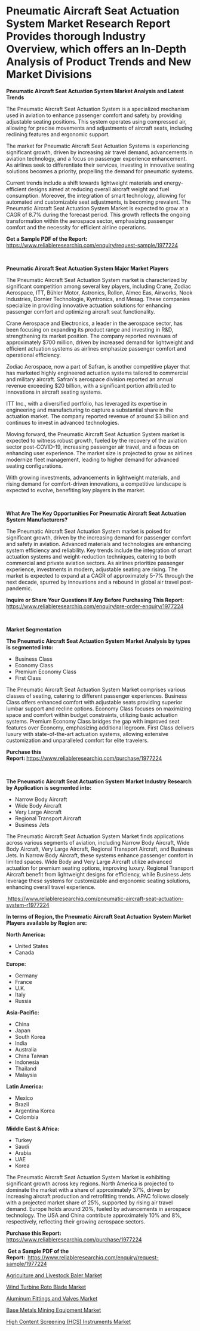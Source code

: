 <p><h1>Pneumatic Aircraft Seat Actuation System Market Research Report Provides thorough Industry Overview, which offers an In-Depth Analysis of Product Trends and New Market Divisions</h1></p><p><strong>Pneumatic Aircraft Seat Actuation System Market Analysis and Latest Trends</strong></p>
<p><p>The Pneumatic Aircraft Seat Actuation System is a specialized mechanism used in aviation to enhance passenger comfort and safety by providing adjustable seating positions. This system operates using compressed air, allowing for precise movements and adjustments of aircraft seats, including reclining features and ergonomic support.</p><p>The market for Pneumatic Aircraft Seat Actuation Systems is experiencing significant growth, driven by increasing air travel demand, advancements in aviation technology, and a focus on passenger experience enhancement. As airlines seek to differentiate their services, investing in innovative seating solutions becomes a priority, propelling the demand for pneumatic systems.</p><p>Current trends include a shift towards lightweight materials and energy-efficient designs aimed at reducing overall aircraft weight and fuel consumption. Moreover, the integration of smart technology, allowing for automated and customizable seat adjustments, is becoming prevalent. The Pneumatic Aircraft Seat Actuation System Market is expected to grow at a CAGR of 8.7% during the forecast period. This growth reflects the ongoing transformation within the aerospace sector, emphasizing passenger comfort and the necessity for efficient airline operations.</p></p>
<p><strong>Get a Sample PDF of the Report:&nbsp;</strong> <a href="https://www.reliableresearchiq.com/enquiry/request-sample/1977224?utm_campaign=1870&utm_medium=2&utm_source=Github&utm_content=ia&utm_term=01032025&utm_id=pneumatic-aircraft-seat-actuation-system">https://www.reliableresearchiq.com/enquiry/request-sample/1977224</a></p>
<p>&nbsp;</p>
<p><strong>Pneumatic Aircraft Seat Actuation System Major Market Players</strong></p>
<p><p>The Pneumatic Aircraft Seat Actuation System market is characterized by significant competition among several key players, including Crane, Zodiac Aerospace, ITT, Bühler Motor, Astronics, Rollon, Almec Eas, Airworks, Nook Industries, Dornier Technologie, Kyntronics, and Mesag. These companies specialize in providing innovative actuation solutions for enhancing passenger comfort and optimizing aircraft seat functionality.</p><p>Crane Aerospace and Electronics, a leader in the aerospace sector, has been focusing on expanding its product range and investing in R&D, strengthening its market position. The company reported revenues of approximately $700 million, driven by increased demand for lightweight and efficient actuation systems as airlines emphasize passenger comfort and operational efficiency.</p><p>Zodiac Aerospace, now a part of Safran, is another competitive player that has marketed highly engineered actuation systems tailored to commercial and military aircraft. Safran's aerospace division reported an annual revenue exceeding $20 billion, with a significant portion attributed to innovations in aircraft seating systems.</p><p>ITT Inc., with a diversified portfolio, has leveraged its expertise in engineering and manufacturing to capture a substantial share in the actuation market. The company reported revenue of around $3 billion and continues to invest in advanced technologies.</p><p>Moving forward, the Pneumatic Aircraft Seat Actuation System market is expected to witness robust growth, fueled by the recovery of the aviation sector post-COVID-19, increasing passenger air travel, and a focus on enhancing user experience. The market size is projected to grow as airlines modernize fleet management, leading to higher demand for advanced seating configurations.</p><p>With growing investments, advancements in lightweight materials, and rising demand for comfort-driven innovations, a competitive landscape is expected to evolve, benefiting key players in the market.</p></p>
<p>&nbsp;</p>
<p><strong>What Are The Key Opportunities For Pneumatic Aircraft Seat Actuation System Manufacturers?</strong></p>
<p><p>The Pneumatic Aircraft Seat Actuation System market is poised for significant growth, driven by the increasing demand for passenger comfort and safety in aviation. Advanced materials and technologies are enhancing system efficiency and reliability. Key trends include the integration of smart actuation systems and weight-reduction techniques, catering to both commercial and private aviation sectors. As airlines prioritize passenger experience, investments in modern, adjustable seating are rising. The market is expected to expand at a CAGR of approximately 5-7% through the next decade, spurred by innovations and a rebound in global air travel post-pandemic.</p></p>
<p><strong>Inquire or Share Your Questions If Any Before Purchasing This Report:</strong> <a href="https://www.reliableresearchiq.com/enquiry/pre-order-enquiry/1977224?utm_campaign=1870&utm_medium=2&utm_source=Github&utm_content=ia&utm_term=01032025&utm_id=pneumatic-aircraft-seat-actuation-system">https://www.reliableresearchiq.com/enquiry/pre-order-enquiry/1977224</a></p>
<p>&nbsp;</p>
<p><strong>Market Segmentation</strong></p>
<p><strong>The Pneumatic Aircraft Seat Actuation System Market Analysis by types is segmented into:</strong></p>
<p><ul><li>Business Class</li><li>Economy Class</li><li>Premium Economy Class</li><li>First Class</li></ul></p>
<p><p>The Pneumatic Aircraft Seat Actuation System Market comprises various classes of seating, catering to different passenger experiences. Business Class offers enhanced comfort with adjustable seats providing superior lumbar support and recline options. Economy Class focuses on maximizing space and comfort within budget constraints, utilizing basic actuation systems. Premium Economy Class bridges the gap with improved seat features over Economy, emphasizing additional legroom. First Class delivers luxury with state-of-the-art actuation systems, allowing extensive customization and unparalleled comfort for elite travelers.</p></p>
<p><strong>Purchase this Report:&nbsp;</strong><a href="https://www.reliableresearchiq.com/purchase/1977224?utm_campaign=1870&utm_medium=2&utm_source=Github&utm_content=ia&utm_term=01032025&utm_id=pneumatic-aircraft-seat-actuation-system">https://www.reliableresearchiq.com/purchase/1977224</a></p>
<p>&nbsp;</p>
<p><strong>The Pneumatic Aircraft Seat Actuation System Market Industry Research by Application is segmented into:</strong></p>
<p><ul><li>Narrow Body Aircraft</li><li>Wide Body Aircraft</li><li>Very Large Aircraft</li><li>Regional Transport Aircraft</li><li>Business Jets</li></ul></p>
<p><p>The Pneumatic Aircraft Seat Actuation System Market finds applications across various segments of aviation, including Narrow Body Aircraft, Wide Body Aircraft, Very Large Aircraft, Regional Transport Aircraft, and Business Jets. In Narrow Body Aircraft, these systems enhance passenger comfort in limited spaces. Wide Body and Very Large Aircraft utilize advanced actuation for premium seating options, improving luxury. Regional Transport Aircraft benefit from lightweight designs for efficiency, while Business Jets leverage these systems for customizable and ergonomic seating solutions, enhancing overall travel experience.</p></p>
<p><a href="https://www.reliableresearchiq.com/pneumatic-aircraft-seat-actuation-system-r1977224?utm_campaign=1870&utm_medium=2&utm_source=Github&utm_content=ia&utm_term=01032025&utm_id=pneumatic-aircraft-seat-actuation-system">&nbsp;https://www.reliableresearchiq.com/pneumatic-aircraft-seat-actuation-system-r1977224</a></p>
<p><strong>In terms of Region, the Pneumatic Aircraft Seat Actuation System Market Players available by Region are:</strong></p>
<p>
    <p> <strong> North America: </strong>
        <ul>
            <li>United States</li>
            <li>Canada</li>
        </ul>
        </p> 
    <p> <strong> Europe: </strong>
        <ul>
            <li>Germany</li>
            <li>France</li>
            <li>U.K.</li>
            <li>Italy</li>
            <li>Russia</li>
        </ul>
        </p> 
    <p> <strong> Asia-Pacific: </strong>
        <ul>
            <li>China</li>
            <li>Japan</li>
            <li>South Korea</li>
            <li>India</li>
            <li>Australia</li>
            <li>China Taiwan</li>
            <li>Indonesia</li>
            <li>Thailand</li>
            <li>Malaysia</li>
        </ul>
        </p> 
    <p> <strong> Latin America: </strong>
        <ul>
            <li>Mexico</li>
            <li>Brazil</li>
            <li>Argentina Korea</li>
            <li>Colombia</li>
        </ul>
        </p> 
    <p> <strong> Middle East & Africa: </strong>
        <ul>
            <li>Turkey</li>
            <li>Saudi</li>
            <li>Arabia</li>
            <li>UAE</li>
            <li>Korea</li>
        </ul>
    </p>
    </p>
<p><p>The Pneumatic Aircraft Seat Actuation System Market is exhibiting significant growth across key regions. North America is projected to dominate the market with a share of approximately 37%, driven by increasing aircraft production and retrofitting trends. APAC follows closely with a projected market share of 25%, supported by rising air travel demand. Europe holds around 20%, fueled by advancements in aerospace technology. The USA and China contribute approximately 10% and 8%, respectively, reflecting their growing aerospace sectors.</p></p>
<p><strong>Purchase this Report: </strong><a href="https://www.reliableresearchiq.com/purchase/1977224?utm_campaign=1870&utm_medium=2&utm_source=Github&utm_content=ia&utm_term=01032025&utm_id=pneumatic-aircraft-seat-actuation-system">https://www.reliableresearchiq.com/purchase/1977224</a></p>
<p>&nbsp;<strong>Get a Sample PDF of the Report:&nbsp;&nbsp;</strong><a href="https://www.reliableresearchiq.com/enquiry/request-sample/1977224?utm_campaign=1870&utm_medium=2&utm_source=Github&utm_content=ia&utm_term=01032025&utm_id=pneumatic-aircraft-seat-actuation-system">https://www.reliableresearchiq.com/enquiry/request-sample/1977224</a></p>
<p><strong></strong></p>
<p><p><a href="https://github.com/maseykokosq1/Market-Research-Report-List-1/blob/main/agriculture-and-livestock-baler-market.md?utm_campaign=1870&utm_medium=2&utm_source=Github&utm_content=ia&utm_term=01032025&utm_id=pneumatic-aircraft-seat-actuation-system">Agriculture and Livestock Baler Market</a></p><p><a href="https://github.com/shrebasokib/Market-Research-Report-List-1/blob/main/wind-turbine-roto-blade-market.md?utm_campaign=1870&utm_medium=2&utm_source=Github&utm_content=ia&utm_term=01032025&utm_id=pneumatic-aircraft-seat-actuation-system">Wind Turbine Roto Blade Market</a></p><p><a href="https://github.com/marteionun0/Market-Research-Report-List-1/blob/main/aluminum-fittings-and-valves-market.md?utm_campaign=1870&utm_medium=2&utm_source=Github&utm_content=ia&utm_term=01032025&utm_id=pneumatic-aircraft-seat-actuation-system">Aluminum Fittings and Valves Market</a></p><p><a href="https://github.com/braisykhwezi/Market-Research-Report-List-1/blob/main/base-metals-mining-equipment-market.md?utm_campaign=1870&utm_medium=2&utm_source=Github&utm_content=ia&utm_term=01032025&utm_id=pneumatic-aircraft-seat-actuation-system">Base Metals Mining Equipment Market</a></p><p><a href="https://github.com/shpirttangim48/Market-Research-Report-List-1/blob/main/high-content-screening-hcs-instruments-market.md?utm_campaign=1870&utm_medium=2&utm_source=Github&utm_content=ia&utm_term=01032025&utm_id=pneumatic-aircraft-seat-actuation-system">High Content Screening (HCS) Instruments Market</a></p></p>